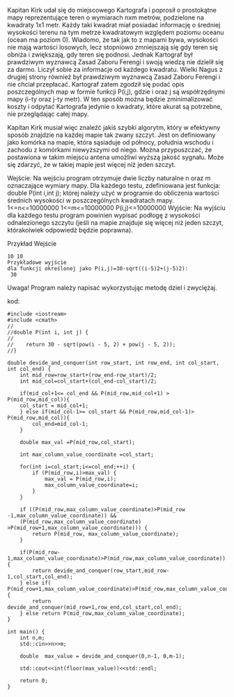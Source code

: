 Kapitan Kirk udał się do miejscowego Kartografa i poprosił o prostokątne mapy reprezentujące teren o wymiarach nxm metrów, podzielone na kwadraty 1x1 metr. Każdy taki kwadrat miał posiadać informację o średniej wysokości terenu na tym metrze kwadratowym względem poziomu oceanu (ocean ma poziom 0). Wiadomo, że tak jak to z mapami bywa, wysokości nie mają wartości losowych, lecz stopniowo zmniejszają się gdy teren się obniża i zwiększają, gdy teren się podnosi. Jednak Kartograf był prawdziwym wyznawcą Zasad Zaboru Ferengi i swoją wiedzą nie dzielił się za darmo. Liczył sobie za informacje od każdego kwadratu. Wielki Nagus z drugiej strony również był prawdziwym wyznawcą Zasad Zaboru Ferengi i nie chciał przepłacać. Kartograf zatem zgodził się podać opis poszczególnych map w formie funkcji P(i,j), gdzie i oraz j są współrzędnymi mapy (i-ty oraz j-ty metr). W ten sposób można będzie zminimalizować koszty i odpytać Kartografa jedynie o kwadraty, które akurat są potrzebne, nie przeglądając całej mapy.

Kapitan Kirk musiał więc znaleźć jakiś szybki algorytm, który w efektywny sposób znajdzie na każdej mapie tak zwany szczyt. Jest on definiowany jako komórka na mapie, która sąsiaduje od północy, południa wschodu i zachodu z komórkami niewyższymi od niego. Można przypuszczać, że postawiona w takim miejscu antena umożliwi wyższą jakość sygnału. Może się zdarzyć, że w takiej mapie jest więcej niż jeden szczyt.

Wejście:
Na wejściu program otrzymuje dwie liczby naturalne n oraz m oznaczające wymiary mapy. Dla każdego testu, zdefiniowana jest funkcja:
double P(int i,int j);
której należy użyć w programie do obliczenia wartości średnich wysokości w poszczególnych kwadratach mapy.
1<=n<=10000000
1<=m<=10000000
P(i,j)<=10000000
Wyjście:
Na wyjściu dla każdego testu program powinien wypisać podłogę z wysokości odnalezionego szczytu (jeśli na mapie znajduje się więcej niż jeden szczyt, którakolwiek odpowiedź będzie poprawna).

Przykład
Wejście
```
10 10
Przykładowe wyjście
dla funkcji określonej jako P(i,j)=30-sqrt((i-5)2+(j-5)2):
 30
```
Uwaga! Program należy napisać wykorzystując metodę dziel i zwyciężaj.

kod:
```
#include <iostream>
#include <cmath>
//
//double P(int i, int j) {
//
//    return 30 - sqrt(pow(i - 5, 2) + pow(j - 5, 2));
//}

double devide_and_conquer(int row_start, int row_end, int col_start, int col_end) {
    int mid_row=row_start+(row_end-row_start)/2;
    int mid_col=col_start+(col_end-col_start)/2;

    if(mid_col+1<= col_end && P(mid_row,mid_col+1) > P(mid_row,mid_col)){
    col_start = mid_col+1;
    } else if(mid_col-1>= col_start && P(mid_row,mid_col-1)> P(mid_row,mid_col)){
        col_end=mid_col-1;
    }

    double max_val =P(mid_row,col_start);

    int max_column_value_coordinate =col_start;

    for(int i=col_start;i<=col_end;++i) {
        if (P(mid_row,i)>max_val) {
            max_val = P(mid_row,i);
            max_column_value_coordinate=i;
        }
    }

    if ((P(mid_row,max_column_value_coordinate)>P(mid_row -1,max_column_value_coordinate)) &&
    (P(mid_row,max_column_value_coordinate) >P(mid_row+1,max_column_value_coordinate))) {
        return P(mid_row, max_column_value_coordinate);
    }

    if(P(mid_row-1,max_column_value_coordinate)>P(mid_row,max_column_value_coordinate)) {
        return devide_and_conquer(row_start,mid_row-1,col_start,col_end);
    } else if( P(mid_row+1,max_column_value_coordinate)>P(mid_row,max_column_value_coordinate)) {
        return devide_and_conquer(mid_row+1,row_end,col_start,col_end);
    } else return P(mid_row,max_column_value_coordinate);
}

int main() {
    int n,m;
    std::cin>>n>>m;

    double  max_value = devide_and_conquer(0,n-1, 0,m-1);
    
    std::cout<<int(floor(max_value))<<std::endl;

    return 0;
}
```
